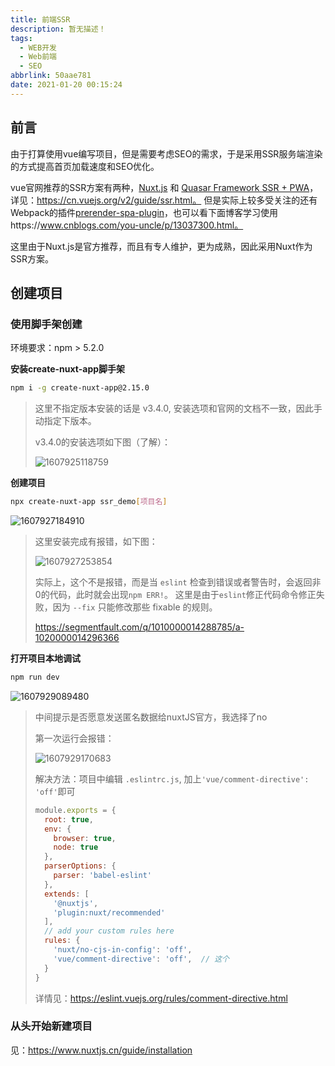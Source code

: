 ```yaml
---
title: 前端SSR
description: 暂无描述！
tags:
  - WEB开发
  - Web前端
  - SEO
abbrlink: 50aae781
date: 2021-01-20 00:15:24
---
```




## 前言

由于打算使用vue编写项目，但是需要考虑SEO的需求，于是采用SSR服务端渲染的方式提高首页加载速度和SEO优化。

vue官网推荐的SSR方案有两种，[Nuxt.js](https://cn.vuejs.org/v2/guide/ssr.html#Nuxt-js) 和 [Quasar Framework SSR + PWA](https://cn.vuejs.org/v2/guide/ssr.html#Quasar-Framework-SSR-PWA)， 详见：https://cn.vuejs.org/v2/guide/ssr.html。 但是实际上较多受关注的还有Webpack的插件[prerender-spa-plugin](https://github.com/chrisvfritz/prerender-spa-plugin)，也可以看下面博客学习使用https://www.cnblogs.com/you-uncle/p/13037300.html。

这里由于Nuxt.js是官方推荐，而且有专人维护，更为成熟，因此采用Nuxt作为SSR方案。





## 创建项目

### 使用脚手架创建

环境要求：npm >  5.2.0 

**安装create-nuxt-app脚手架**

```bash
npm i -g create-nuxt-app@2.15.0
```

> 这里不指定版本安装的话是 v3.4.0,  安装选项和官网的文档不一致，因此手动指定下版本。
>
> v3.4.0的安装选项如下图（了解）：
>
> ![1607925118759](assets/前端SSR/1607925118759.png)



**创建项目**

```bash
npx create-nuxt-app ssr_demo[项目名]
```

![1607927184910](assets/前端SSR/1607927184910.png)

> 这里安装完成有报错，如下图：
>
> ![1607927253854](assets/前端SSR/1607927253854.png)
>
> 实际上，这个不是报错，而是当 `eslint` 检查到错误或者警告时，会返回非0的代码，此时就会出现`npm ERR!`。 这里是由于`eslint`修正代码命令修正失败，因为 `--fix` 只能修改那些 fixable 的规则。
>
> https://segmentfault.com/q/1010000014288785/a-1020000014296366





**打开项目本地调试**

```bash
npm run dev
```

![1607929089480](assets/前端SSR/1607929089480.png)

> 中间提示是否愿意发送匿名数据给nuxtJS官方，我选择了no
>
> 第一次运行会报错：
>
> ![1607929170683](assets/前端SSR/1607929170683.png)
>
> 解决方法：项目中编辑 `.eslintrc.js`, 加上`'vue/comment-directive': 'off'`即可
>
> ```javascript
> module.exports = {
>   root: true,
>   env: {
>     browser: true,
>     node: true
>   },
>   parserOptions: {
>     parser: 'babel-eslint'
>   },
>   extends: [
>     '@nuxtjs',
>     'plugin:nuxt/recommended'
>   ],
>   // add your custom rules here
>   rules: {
>     'nuxt/no-cjs-in-config': 'off',
>     'vue/comment-directive': 'off',  // 这个
>   }
> }
> ```
>
> 详情见：https://eslint.vuejs.org/rules/comment-directive.html

### 从头开始新建项目

见：https://www.nuxtjs.cn/guide/installation







